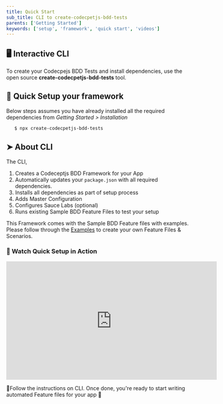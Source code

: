 ```yaml
---
title: Quick Start
sub_title: CLI to create-codecpetjs-bdd-tests
parents: ['Getting Started']
keywords: ['setup', 'framework', 'quick start', 'videos']
---
```


## 🖥 Interactive CLI

To create your Codecpejs BDD Tests and install dependencies, use the open source **create-codecpetjs-bdd-tests** tool.

## 🚀 Quick Setup your framework

Below steps assumes you have already installed all the required dependencies from _Getting Started > Installation_

```bash
   $ npx create-codecpetjs-bdd-tests
```

## ➤ About CLI

The CLI,

1. Creates a Codeceptjs BDD Framework for your App
2. Automatically updates your `package.json` with all required dependencies.
3. Installs all dependencies as part of setup process
4. Adds Master Configuration
5. Configures Sauce Labs (optional)
6. Runs existing Sample BDD Feature Files to test your setup

This Framework comes with the Sample BDD Feature files with examples. Please follow through the [Examples](https://github.com/gkushang/codeceptjs-bdd/tree/develop/packages/codeceptjs-cucumber/acceptance/features) to create your own Feature Files & Scenarios.

### 🎥 Watch Quick Setup in Action

<iframe width="560" height="315" src="https://www.youtube.com/embed/OGrn1ejyb-k" frameborder="0" allow="accelerometer; autoplay; encrypted-media; gyroscope; picture-in-picture" allowfullscreen></iframe>

💯Follow the instructions on CLI. Once done, you're ready to start writing automated Feature files for your app 🎉
